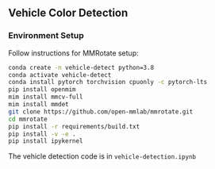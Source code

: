 ## Vehicle Color Detection

### Environment Setup

Follow instructions for MMRotate setup:
```bash
conda create -n vehicle-detect python=3.8
conda activate vehicle-detect
conda install pytorch torchvision cpuonly -c pytorch-lts
pip install openmim
mim install mmcv-full
mim install mmdet
git clone https://github.com/open-mmlab/mmrotate.git
cd mmrotate
pip install -r requirements/build.txt
pip install -v -e .
pip install ipykernel
```

The vehicle detection code is in `vehicle-detection.ipynb`